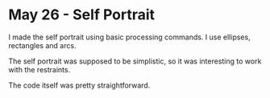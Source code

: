# May 26 - Self Portrait
I made the self portrait using basic processing commands. I use ellipses, rectangles and arcs.

The self portrait was supposed to be simplistic, so it was interesting to work with the restraints.

The code itself was pretty straightforward.
